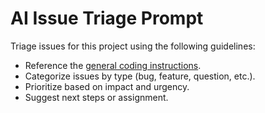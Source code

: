 <!-- file: .github/prompts/ai-issue-triage.prompt.md -->

# AI Issue Triage Prompt

Triage issues for this project using the following guidelines:

- Reference the [general coding instructions](../instructions/general-coding.instructions.md).
- Categorize issues by type (bug, feature, question, etc.).
- Prioritize based on impact and urgency.
- Suggest next steps or assignment.
